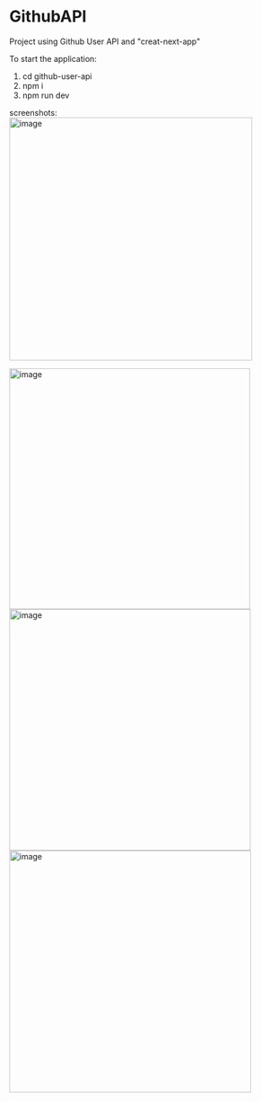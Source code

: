 # GithubAPI
Project using Github User API and "creat-next-app"

To start the application: 
1. cd github-user-api
2. npm i
3. npm run dev

screenshots:
<img width="433" alt="image" src="https://github.com/NehaChawdipande/GithubAPI/assets/51154883/e1eaf2e5-615c-4242-8f66-16413678268e">

<img width="429" alt="image" src="https://github.com/NehaChawdipande/GithubAPI/assets/51154883/742338cb-6c5f-4c7d-b13e-7a70f2735a96">

<img width="430" alt="image" src="https://github.com/NehaChawdipande/GithubAPI/assets/51154883/40bfca08-29ad-4c56-9b67-b4a82d9f3de2">

<img width="431" alt="image" src="https://github.com/NehaChawdipande/GithubAPI/assets/51154883/732c35c7-efcb-4a8b-a9e6-11c1d84473f1">
